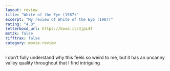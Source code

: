 ```yaml
---
layout: review
title: "White of the Eye (1987)"
excerpt: "My review of White of the Eye (1987)"
rating: "4.0"
letterboxd_url: https://boxd.it/3jpL4f
mst3k: false
rifftrax: false
category: movie-review
---
```


I don’t fully understand why this feels so weird to me, but it has an uncanny valley quality throughout that I find intriguing
